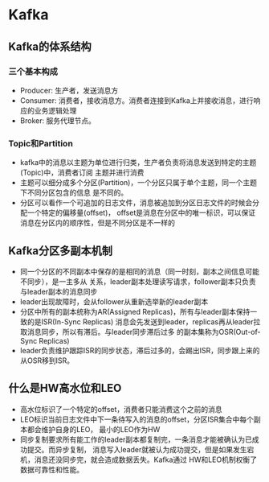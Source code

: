 # Kafka

## Kafka的体系结构

### 三个基本构成
- Producer: 生产者，发送消息方
- Consumer: 消费者，接收消息方。消费者连接到Kafka上并接收消息，进行响应的业务逻辑处理
- Broker: 服务代理节点。

### Topic和Partition
- kafka中的消息以主题为单位进行归类，生产者负责将消息发送到特定的主题(Topic)中，消费者订阅
主题并进行消费
- 主题可以细分成多个分区(Partition)，一个分区只属于单个主题，同一个主题下不同分区包含的信息
是不同的。
- 分区可以看作一个可追加的日志文件，消息被追加到分区日志文件的时候会分配一个特定的偏移量(offset)，
offset是消息在分区中的唯一标识，可以保证消息在分区内的顺序性，但是不同分区是不一样的

## Kafka分区多副本机制
- 同一个分区的不同副本中保存的是相同的消息（同一时刻，副本之间信息可能不同步），是一主多从
关系，leader副本处理读写请求，follower副本只负责与leader副本的消息同步
- leader出现故障时，会从follower从重新选举新的leader副本
- 分区中所有的副本统称为AR(Assigned Replicas)，所有与leader副本保持一致的是ISR(In-Sync Replicas)
消息会先发送到leader，replicas再从leader拉取消息同步，所以有滞后。与leader同步滞后过多
的副本集称为OSR(Out-of-Sync Replicas)
- leader负责维护跟踪ISR的同步状态，滞后过多的，会踢出ISR，同步跟上来的从OSR移到ISR。

## 什么是HW高水位和LEO
- 高水位标识了一个特定的offset，消费者只能消费这个之前的消息
- LEO标识当前日志文件中下一条待写入的消息的offset，分区ISR集合中每个副本都会维护自身的LEO，
最小的LEO作为HW
- 同步复制要求所有能工作的leader副本都复制完，一条消息才能被确认为已成功提交。而异步复制，
消息写入leader就被认为成功提交，但是如果发生宕机，消息还没同步完，就会造成数据丢失。Kafka通过
HW和LEO机制权衡了数据可靠性和性能。